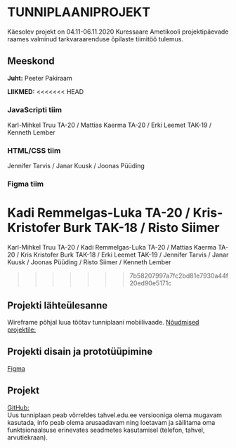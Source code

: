 # TUNNIPLAANIPROJEKT
Käesolev projekt on 04.11-06.11.2020 Kuressaare Ametikooli projektipäevade raames valminud tarkvaraarenduse õpilaste tiimitöö tulemus.

## Meeskond
**Juht:**
Peeter Pakiraam

**LIIKMED:**
<<<<<<< HEAD
### JavaScripti tiim
Karl-Mihkel Truu TA-20 / Mattias Kaerma TA-20 / Erki Leemet TAK-19 / Kenneth Lember

### HTML/CSS tiim
Jennifer Tarvis / Janar Kuusk / Joonas Püüding

### Figma tiim
Kadi Remmelgas-Luka TA-20 / Kris-Kristofer Burk TAK-18 / Risto Siimer
=======
Karl-Mihkel Truu TA-20 / Kadi Remmelgas-Luka TA-20 / Mattias Kaerma TA-20 / Kris Kristofer Burk TAK-18 / Erki Leemet TAK-19 / Jennifer Tarvis / Janar Kuusk / Joonas Püüding / Risto Siimer / Kenneth Lember
>>>>>>> 7b58207997a7fc2bd81e7930a44f20ed90e5171c

## Projekti lähteülesanne
Wireframe põhjal luua töötav tunniplaani mobiilivaade.
[Nõudmised projektile:](https://github.com/kuressaareametikool/tarkvaraprojektid/wiki/2020%E2%88%9521-PROJEKT-nr-2-%E2%80%92-Tahvli-tunniplaan)


## Projekti disain ja prototüüpimine
[Figma](https://www.figma.com/file/ACuS4XoQtbUQWU3uDcKoGl/Mobiilivaade)

## Projekt
[GitHub:](https://github.com/krlmhkl/tunniplaaniprojekt-tiim-v)<br/>
Uus tunniplaan peab võrreldes tahvel.edu.ee versiooniga olema mugavam kasutada, info peab olema arusaadavam ning loetavam ja säilitama oma funktsionaalsuse erinevates seadmetes kasutamisel (telefon, tahvel, arvutiekraan).

